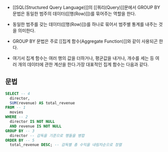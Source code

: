 - [[SQL(Structured Query Language)]]의 [[쿼리(Query)]]문에서 GROUP BY 문법은 동일한 범주의 데이터([[행(Row)]])를 묶어주는 역할을 한다.
- 동일한 범주를 갖는 데이터([[행(Row)]])를 하나로 묶어서 범주별 통계를 내주는 것을 의미한다.

- GROUP BY 문법은 주로 [[집계 함수(Aggregate Function)]]와 같이 사용되곤 한다.
- 여기서 집계 함수는 여러 행의 값을 더하거나, 평균값을 내거나, 개수를 세는 등 여러 개의 데이터에 관한 계산을 한다.가장 대표적인 집계 함수는 다음과 같다.

## 문법


```sql
SELECT -- 4
  director,
  SUM(revenue) AS total_revenue
FROM -- 1
  movies
WHERE -- 2
  director IS NOT NULL
  AND revenue IS NOT NULL
GROUP BY -- 3
  director -- 감독을 기준으로 행들을 병합
ORDER BY -- 5
  total_revenue DESC; -- 감독별 총 수익을 내림차순으로 정렬
```